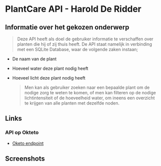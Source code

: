 # PlantCare API - Harold De Ridder
## Informatie over het gekozen onderwerp
  >Deze API heeft als doel de gebruiker informatie te verschaffen over planten die hij of zij thuis heeft. De API staat namelijk in verbinding met een SQLite Database, waar de volgende zaken instaan;

- De naam van de plant
- Hoeveel water deze plant nodig heeft
- Hoeveel licht deze plant nodig heeft
  
  >Men kan als gebruiker zoeken naar een bepaalde plant om de nodige zorg te weten te komen, of men kan filteren op de nodige lichtintensiteit of de hoeveelheid water, om ineens een overzicht te krijgen van alle planten met dezelfde noden.

## Links
### API op Okteto
* [Oketo endpoint](https://app-hderidder.cloud.okteto.net/)
## Screenshots
